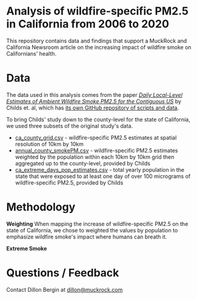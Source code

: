 # Analysis of wildfire-specific PM2.5 in California from 2006 to 2020

This repository contains data and findings that support a MuckRock and California Newsroom article on the increasing impact of wildfire smoke on Californians' health.

# Data 

The data used in this analysis comes from the paper *[Daily Local-Level Estimates of Ambient Wildfire Smoke PM2.5 for the Contiguous US](https://pubs.acs.org/doi/10.1021/acs.est.2c02934)* by Childs et. al, which has [its own GitHub repository of scripts and data](https://github.com/echolab-stanford/daily-10km-smokePM).

To bring Childs' study down to the county-level for the state of California, we used three subsets of the original study's data. 

- [ca_county_grid.csv](data/processed/childs_county_level_results/ca_county_grid.csv) - wildfire-specific PM2.5 estimates at spatial resolution of 10km by 10km 
- [annual_county_smokePM.csv](data/processed/childs_county_level_results/annual_county_smokePM.csv) - wildfire-specific PM2.5 estimates weighted by the population within each 10km by 10km grid then aggregated up to the county-level, provided by Childs
- [ca_extreme_days_pop_estimates.csv](data/processed/childs_county_level_results/ca_extreme_days_pop_estimates.csv) - total yearly population in the state that were exposed to at least one day of over 100 micrograms of wildfire-specific PM2.5, provided by Childs


# Methodology 

**Weighting**
When mapping the increase of wildfire-specific PM2.5 on the state of California, we chose to weighted the values by population to emphasize wildfire smoke's impact where humans can breath it. 

**Extreme Smoke** 


# Questions / Feedback
Contact Dillon Bergin at dillon@muckrock.com 

